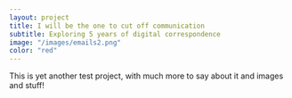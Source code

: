```yaml
---
layout: project
title: I will be the one to cut off communication
subtitle: Exploring 5 years of digital correspondence
image: "/images/emails2.png"
color: "red"
---
```


This is yet another test project, with much more to say about it and images and stuff! 
